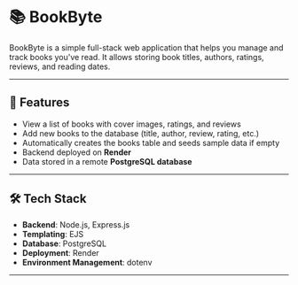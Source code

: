 # 📚 BookByte

BookByte is a simple full-stack web application that helps you manage and track books you've read. It allows storing book titles, authors, ratings, reviews, and reading dates.

---

## 🚀 Features

- View a list of books with cover images, ratings, and reviews
- Add new books to the database (title, author, review, rating, etc.)
- Automatically creates the books table and seeds sample data if empty
- Backend deployed on **Render**
- Data stored in a remote **PostgreSQL database**

---

## 🛠️ Tech Stack

- **Backend**: Node.js, Express.js
- **Templating**: EJS
- **Database**: PostgreSQL 
- **Deployment**: Render
- **Environment Management**: dotenv

---

